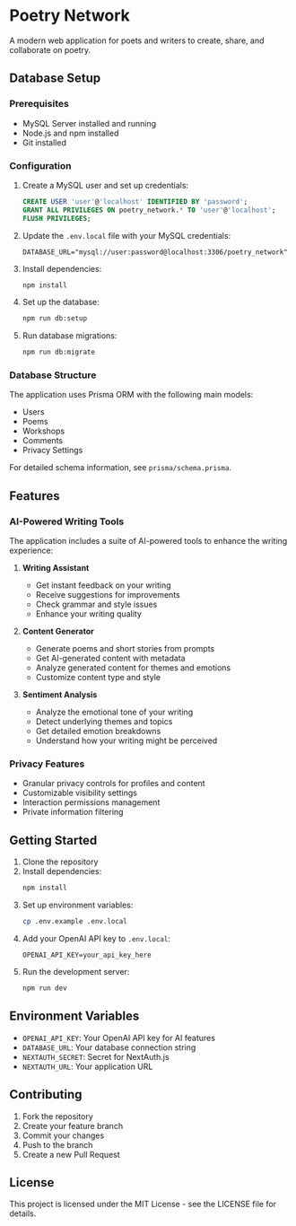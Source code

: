 # Poetry Network

A modern web application for poets and writers to create, share, and collaborate on poetry.

## Database Setup

### Prerequisites
- MySQL Server installed and running
- Node.js and npm installed
- Git installed

### Configuration
1. Create a MySQL user and set up credentials:
   ```sql
   CREATE USER 'user'@'localhost' IDENTIFIED BY 'password';
   GRANT ALL PRIVILEGES ON poetry_network.* TO 'user'@'localhost';
   FLUSH PRIVILEGES;
   ```

2. Update the `.env.local` file with your MySQL credentials:
   ```
   DATABASE_URL="mysql://user:password@localhost:3306/poetry_network"
   ```

3. Install dependencies:
   ```bash
   npm install
   ```

4. Set up the database:
   ```bash
   npm run db:setup
   ```

5. Run database migrations:
   ```bash
   npm run db:migrate
   ```

### Database Structure
The application uses Prisma ORM with the following main models:
- Users
- Poems
- Workshops
- Comments
- Privacy Settings

For detailed schema information, see `prisma/schema.prisma`.

## Features

### AI-Powered Writing Tools

The application includes a suite of AI-powered tools to enhance the writing experience:

1. **Writing Assistant**
   - Get instant feedback on your writing
   - Receive suggestions for improvements
   - Check grammar and style issues
   - Enhance your writing quality

2. **Content Generator**
   - Generate poems and short stories from prompts
   - Get AI-generated content with metadata
   - Analyze generated content for themes and emotions
   - Customize content type and style

3. **Sentiment Analysis**
   - Analyze the emotional tone of your writing
   - Detect underlying themes and topics
   - Get detailed emotion breakdowns
   - Understand how your writing might be perceived

### Privacy Features

- Granular privacy controls for profiles and content
- Customizable visibility settings
- Interaction permissions management
- Private information filtering

## Getting Started

1. Clone the repository
2. Install dependencies:
   ```bash
   npm install
   ```
3. Set up environment variables:
   ```bash
   cp .env.example .env.local
   ```
4. Add your OpenAI API key to `.env.local`:
   ```
   OPENAI_API_KEY=your_api_key_here
   ```
5. Run the development server:
   ```bash
   npm run dev
   ```

## Environment Variables

- `OPENAI_API_KEY`: Your OpenAI API key for AI features
- `DATABASE_URL`: Your database connection string
- `NEXTAUTH_SECRET`: Secret for NextAuth.js
- `NEXTAUTH_URL`: Your application URL

## Contributing

1. Fork the repository
2. Create your feature branch
3. Commit your changes
4. Push to the branch
5. Create a new Pull Request

## License

This project is licensed under the MIT License - see the LICENSE file for details. 